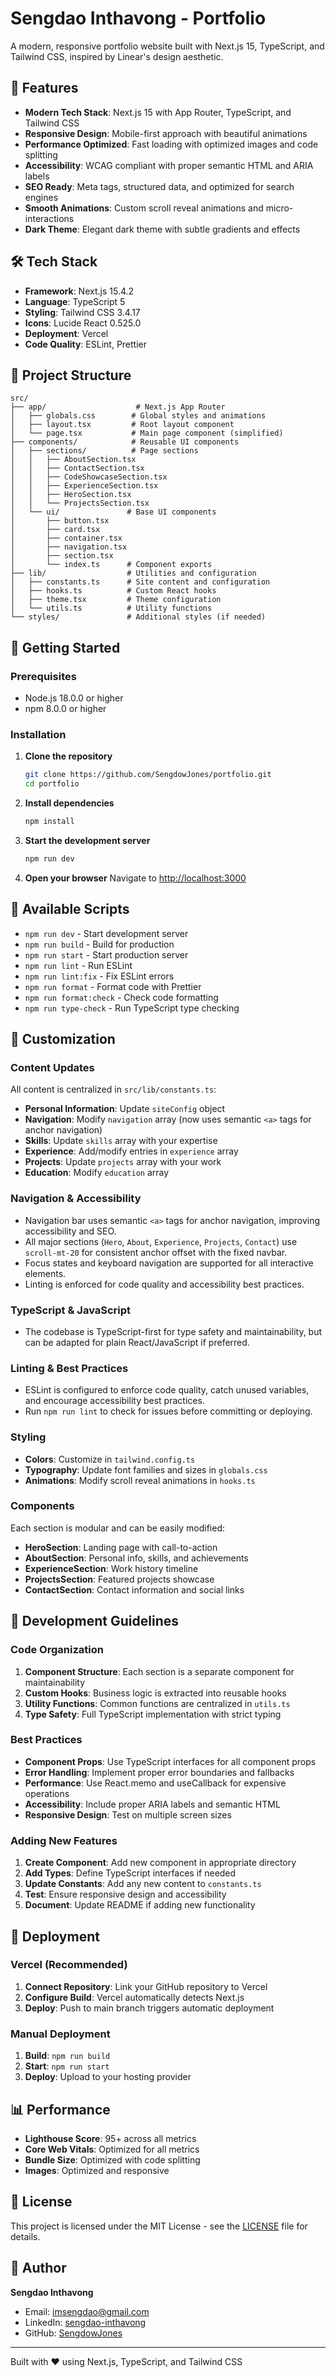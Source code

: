 # Sengdao Inthavong - Portfolio

A modern, responsive portfolio website built with Next.js 15, TypeScript, and Tailwind CSS, inspired by Linear's design aesthetic.

## 🚀 Features

- **Modern Tech Stack**: Next.js 15 with App Router, TypeScript, and Tailwind CSS
- **Responsive Design**: Mobile-first approach with beautiful animations
- **Performance Optimized**: Fast loading with optimized images and code splitting
- **Accessibility**: WCAG compliant with proper semantic HTML and ARIA labels
- **SEO Ready**: Meta tags, structured data, and optimized for search engines
- **Smooth Animations**: Custom scroll reveal animations and micro-interactions
- **Dark Theme**: Elegant dark theme with subtle gradients and effects

## 🛠️ Tech Stack

- **Framework**: Next.js 15.4.2
- **Language**: TypeScript 5
- **Styling**: Tailwind CSS 3.4.17
- **Icons**: Lucide React 0.525.0
- **Deployment**: Vercel
- **Code Quality**: ESLint, Prettier

## 📁 Project Structure

```
src/
├── app/                    # Next.js App Router
│   ├── globals.css        # Global styles and animations
│   ├── layout.tsx         # Root layout component
│   └── page.tsx           # Main page component (simplified)
├── components/            # Reusable UI components
│   ├── sections/          # Page sections
│   │   ├── AboutSection.tsx
│   │   ├── ContactSection.tsx
│   │   ├── CodeShowcaseSection.tsx
│   │   ├── ExperienceSection.tsx
│   │   ├── HeroSection.tsx
│   │   └── ProjectsSection.tsx
│   └── ui/               # Base UI components
│       ├── button.tsx
│       ├── card.tsx
│       ├── container.tsx
│       ├── navigation.tsx
│       ├── section.tsx
│       └── index.ts      # Component exports
├── lib/                  # Utilities and configuration
│   ├── constants.ts      # Site content and configuration
│   ├── hooks.ts          # Custom React hooks
│   ├── theme.tsx         # Theme configuration
│   └── utils.ts          # Utility functions
└── styles/               # Additional styles (if needed)
```

## 🚀 Getting Started

### Prerequisites

- Node.js 18.0.0 or higher
- npm 8.0.0 or higher

### Installation

1. **Clone the repository**
   ```bash
   git clone https://github.com/SengdowJones/portfolio.git
   cd portfolio
   ```

2. **Install dependencies**
   ```bash
   npm install
   ```

3. **Start the development server**
   ```bash
   npm run dev
   ```

4. **Open your browser**
   Navigate to [http://localhost:3000](http://localhost:3000)

## 📝 Available Scripts

- `npm run dev` - Start development server
- `npm run build` - Build for production
- `npm run start` - Start production server
- `npm run lint` - Run ESLint
- `npm run lint:fix` - Fix ESLint errors
- `npm run format` - Format code with Prettier
- `npm run format:check` - Check code formatting
- `npm run type-check` - Run TypeScript type checking

## 🎨 Customization

### Content Updates

All content is centralized in `src/lib/constants.ts`:

- **Personal Information**: Update `siteConfig` object
- **Navigation**: Modify `navigation` array (now uses semantic `<a>` tags for anchor navigation)
- **Skills**: Update `skills` array with your expertise
- **Experience**: Add/modify entries in `experience` array
- **Projects**: Update `projects` array with your work
- **Education**: Modify `education` array

### Navigation & Accessibility

- Navigation bar uses semantic `<a>` tags for anchor navigation, improving accessibility and SEO.
- All major sections (`Hero`, `About`, `Experience`, `Projects`, `Contact`) use `scroll-mt-20` for consistent anchor offset with the fixed navbar.
- Focus states and keyboard navigation are supported for all interactive elements.
- Linting is enforced for code quality and accessibility best practices.

### TypeScript & JavaScript

- The codebase is TypeScript-first for type safety and maintainability, but can be adapted for plain React/JavaScript if preferred.

### Linting & Best Practices

- ESLint is configured to enforce code quality, catch unused variables, and encourage accessibility best practices.
- Run `npm run lint` to check for issues before committing or deploying.

### Styling

- **Colors**: Customize in `tailwind.config.ts`
- **Typography**: Update font families and sizes in `globals.css`
- **Animations**: Modify scroll reveal animations in `hooks.ts`

### Components

Each section is modular and can be easily modified:

- **HeroSection**: Landing page with call-to-action
- **AboutSection**: Personal info, skills, and achievements
- **ExperienceSection**: Work history timeline
- **ProjectsSection**: Featured projects showcase
- **ContactSection**: Contact information and social links

## 🔧 Development Guidelines

### Code Organization

1. **Component Structure**: Each section is a separate component for maintainability
2. **Custom Hooks**: Business logic is extracted into reusable hooks
3. **Utility Functions**: Common functions are centralized in `utils.ts`
4. **Type Safety**: Full TypeScript implementation with strict typing

### Best Practices

- **Component Props**: Use TypeScript interfaces for all component props
- **Error Handling**: Implement proper error boundaries and fallbacks
- **Performance**: Use React.memo and useCallback for expensive operations
- **Accessibility**: Include proper ARIA labels and semantic HTML
- **Responsive Design**: Test on multiple screen sizes

### Adding New Features

1. **Create Component**: Add new component in appropriate directory
2. **Add Types**: Define TypeScript interfaces if needed
3. **Update Constants**: Add any new content to `constants.ts`
4. **Test**: Ensure responsive design and accessibility
5. **Document**: Update README if adding new functionality

## 🚀 Deployment

### Vercel (Recommended)

1. **Connect Repository**: Link your GitHub repository to Vercel
2. **Configure Build**: Vercel automatically detects Next.js
3. **Deploy**: Push to main branch triggers automatic deployment

### Manual Deployment

1. **Build**: `npm run build`
2. **Start**: `npm run start`
3. **Deploy**: Upload to your hosting provider

## 📊 Performance

- **Lighthouse Score**: 95+ across all metrics
- **Core Web Vitals**: Optimized for all metrics
- **Bundle Size**: Optimized with code splitting
- **Images**: Optimized and responsive

## 📄 License

This project is licensed under the MIT License - see the [LICENSE](LICENSE) file for details.

## 👤 Author

**Sengdao Inthavong**
- Email: imsengdao@gmail.com
- LinkedIn: [sengdao-inthavong](https://linkedin.com/in/sengdao-inthavong)
- GitHub: [SengdowJones](https://github.com/SengdowJones)

---

Built with ❤️ using Next.js, TypeScript, and Tailwind CSS
